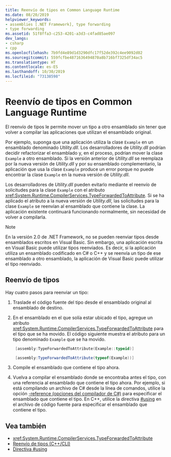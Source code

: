 ```yaml
---
title: Reenvío de tipos en Common Language Runtime
ms.date: 08/20/2019
helpviewer_keywords:
- assemblies [.NET Framework], type forwarding
- type forwarding
ms.assetid: 51f8ffa3-c253-4201-a3d3-c4fad85ae097
dev_langs:
- csharp
- cpp
ms.openlocfilehash: 7b9fd4e89d1d3290dfc17f52de392c4ee9092d02
ms.sourcegitcommit: 559fcfbe4871636494870a8b716bf7325df34ac5
ms.translationtype: HT
ms.contentlocale: es-ES
ms.lasthandoff: 10/30/2019
ms.locfileid: "73138598"
---
```

# <a name="type-forwarding-in-the-common-language-runtime"></a>Reenvío de tipos en Common Language Runtime
El reenvío de tipos le permite mover un tipo a otro ensamblado sin tener que volver a compilar las aplicaciones que utilizan el ensamblado original.  
  
 Por ejemplo, suponga que una aplicación utiliza la clase `Example` en un ensamblado denominado *Utility.dll*. Los desarrolladores de *Utility.dll* podrían decidir refactorizar el ensamblado y, en el proceso, podrían mover la clase `Example` a otro ensamblado. Si la versión anterior de *Utility.dll* se reemplaza por la nueva versión de *Utility.dll* y por su ensamblado complementario, la aplicación que usa la clase `Example` produce un error porque no puede encontrar la clase `Example` en la nueva versión de *Utility.dll*.  
  
 Los desarrolladores de *Utility.dll* pueden evitarlo mediante el reenvío de solicitudes para la clase `Example` con el atributo <xref:System.Runtime.CompilerServices.TypeForwardedToAttribute>. Si se ha aplicado el atributo a la nueva versión de *Utility.dll*, las solicitudes para la clase `Example` se reenvían al ensamblado que contiene la clase. La aplicación existente continuará funcionando normalmente, sin necesidad de volver a compilarla.  
  
> [!NOTE]
> En la versión 2.0 de .NET Framework, no se pueden reenviar tipos desde ensamblados escritos en Visual Basic. Sin embargo, una aplicación escrita en Visual Basic puede utilizar tipos reenviados. Es decir, si la aplicación utiliza un ensamblado codificado en C# o C++ y se reenvía un tipo de ese ensamblado a otro ensamblado, la aplicación de Visual Basic puede utilizar el tipo reenviado.  
  
## <a name="forward-types"></a>Reenvío de tipos  
 Hay cuatro pasos para reenviar un tipo:  
  
1. Traslade el código fuente del tipo desde el ensamblado original al ensamblado de destino.  
   
2. En el ensamblado en el que solía estar ubicado el tipo, agregue un atributo <xref:System.Runtime.CompilerServices.TypeForwardedToAttribute> para el tipo que se ha movido. El código siguiente muestra el atributo para un tipo denominado `Example` que se ha movido.  
   
   ```cpp  
    [assembly:TypeForwardedToAttribute(Example::typeid)]  
   ```
   
   ```csharp  
    [assembly:TypeForwardedToAttribute(typeof(Example))]  
   ```  
   
3. Compile el ensamblado que contiene el tipo ahora.  
   
4. Vuelva a compilar el ensamblado donde se encontraba antes el tipo, con una referencia al ensamblado que contiene el tipo ahora. Por ejemplo, si está compilando un archivo de C# desde la línea de comandos, utilice la opción [-reference (opciones del compilador de C#)](../../csharp/language-reference/compiler-options/reference-compiler-option.md) para especificar el ensamblado que contiene el tipo. En C++, utilice la directiva [#using](/cpp/preprocessor/hash-using-directive-cpp) en el archivo de código fuente para especificar el ensamblado que contiene el tipo.  
  
## <a name="see-also"></a>Vea también

- <xref:System.Runtime.CompilerServices.TypeForwardedToAttribute>
- [Reenvío de tipos (C++/CLI)](/cpp/windows/type-forwarding-cpp-cli)
- [Directiva #using](/cpp/preprocessor/hash-using-directive-cpp)
